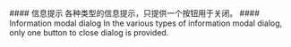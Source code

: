 <cn>
#### 信息提示
各种类型的信息提示，只提供一个按钮用于关闭。
</cn>

<us>
#### Information modal dialog
In the various types of information modal dialog, only one button to close dialog is provided.
</us>
